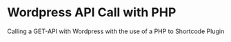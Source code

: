 # Wordpress API Call with PHP
 Calling a GET-API with Wordpress with the use of a PHP to Shortcode Plugin
